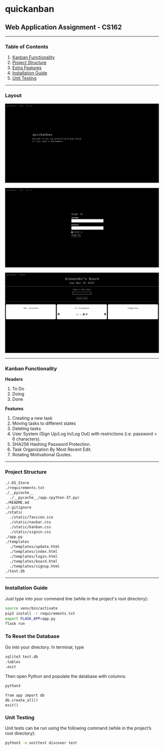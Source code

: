# quickanban
## Web Application Assignment - CS162

***

### Table of Contents
1. [Kanban Functionality](#Kanban-Functionality)
2. [Project Structure](#Project-Structure)
3. [Extra Features](#Extra-Features)
4. [Installation Guide](#Installation-Guide)
5. [Unit Testing](#Unit-Testing)

***

### Layout

![](sample1.png)

![](sample2.png)

![](sample3.png)

***

### Kanban Functionality

**Headers**
1. To Do
2. Doing
3. Done

**Features**
1. Creating a new task
2. Moving tasks to different states
3. Deleting tasks
4. User System (Sign Up/Log In/Log Out) with restrictions (i.e. password > 6 characters).
5. SHA256 Hashing Password Protection.
6. Task Organization By Most Recent Edit.
7. Rotating Motivational Quotes.

***

### Project Structure

```
./.DS_Store
./requirements.txt
./__pycache__
  ./__pycache__/app.cpython-37.pyc
./README.md
./.gitignore
./static
  ./static/favicon.ico
  ./static/navbar.css
  ./static/kanban.css
  ./static/signin.css
./app.py
./templates
  ./templates/update.html
  ./templates/index.html
  ./templates/login.html
  ./templates/board.html
  ./templates/signup.html
./test.db
```

***

### Installation Guide

Just type into your command line (while in the project's root directory):

```bash
source venv/bin/activate
pip3 install -r requirements.txt
export FLASK_APP=app.py
flask run
```

### To Reset the Database

Go into your directory. In terminal, type

```bash
sqlite3 test.db
.tables
.exit
```

Then open Python and populate the database with columns.

```bash
python3
```
```python3
from app import db
db.create_all()
exit()
```

### Unit Testing

Unit tests can be run using the following command (while in the project’s root directory):

```bash
python3 -m unittest discover test
```

